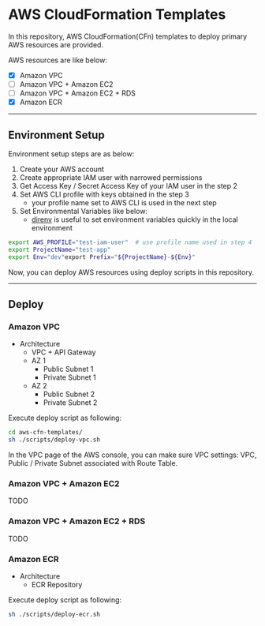 # AWS CloudFormation Templates

In this repository, AWS CloudFormation(CFn) templates to deploy primary AWS resources are provided.

AWS resources are like below:

- [x] Amazon VPC
- [ ] Amazon VPC + Amazon EC2
- [ ] Amazon VPC + Amazon EC2 + RDS
- [x] Amazon ECR

---

## Environment Setup

Environment setup steps are as below:

1. Create your AWS account
2. Create appropriate IAM user with narrowed permissions
3. Get Access Key / Secret Access Key of your IAM user in the step 2
4. Set AWS CLI profile with keys obtained in the step 3
   - your profile name set to AWS CLI is used in the next step
5. Set Environmental Variables like below:
   - [direnv](https://direnv.net/) is useful to set environment variables quickly in the local environment

```sh
export AWS_PROFILE="test-iam-user"  # use profile name used in step 4
export ProjectName="test-app"
export Env="dev"export Prefix="${ProjectName}-${Env}"
```

Now, you can deploy AWS resources using deploy scripts in this repository.

---

## Deploy

### Amazon VPC

- Architecture
  - VPC + API Gateway
  - AZ 1
    - Public Subnet 1
    - Private Subnet 1
  - AZ 2
    - Public Subnet 2
    - Private Subnet 2

Execute deploy script as following:

```sh
cd aws-cfn-templates/
sh ./scripts/deploy-vpc.sh
```

In the VPC page of the AWS console, you can make sure VPC settings: VPC, Public / Private Subnet associated with Route Table.

### Amazon VPC + Amazon EC2

TODO

### Amazon VPC + Amazon EC2 + RDS

TODO

### Amazon ECR

- Architecture
  - ECR Repository

Execute deploy script as following:

```sh
sh ./scripts/deploy-ecr.sh
```

